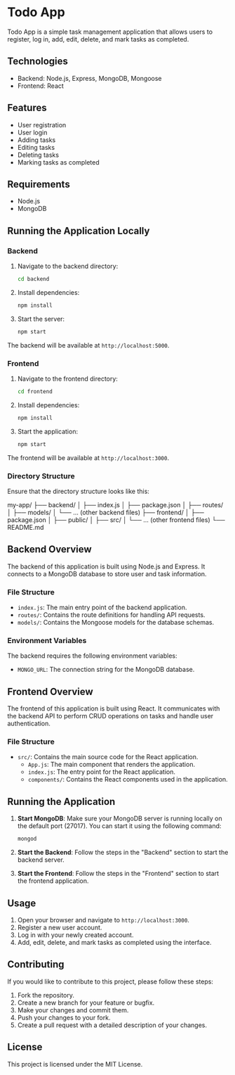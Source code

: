 # Todo App

Todo App is a simple task management application that allows users to register, log in, add, edit, delete, and mark tasks as completed.

## Technologies

- Backend: Node.js, Express, MongoDB, Mongoose
- Frontend: React

## Features

- User registration
- User login
- Adding tasks
- Editing tasks
- Deleting tasks
- Marking tasks as completed

## Requirements

- Node.js
- MongoDB

## Running the Application Locally

### Backend

1. Navigate to the backend directory:
    ```sh
    cd backend
    ```
2. Install dependencies:
    ```sh
    npm install
    ```
3. Start the server:
    ```sh
    npm start
    ```

The backend will be available at `http://localhost:5000`.

### Frontend

1. Navigate to the frontend directory:
    ```sh
    cd frontend
    ```
2. Install dependencies:
    ```sh
    npm install
    ```
3. Start the application:
    ```sh
    npm start
    ```

The frontend will be available at `http://localhost:3000`.

### Directory Structure

Ensure that the directory structure looks like this:

my-app/
├── backend/
│ ├── index.js
│ ├── package.json
│ ├── routes/
│ ├── models/
│ └── ... (other backend files)
├── frontend/
│ ├── package.json
│ ├── public/
│ ├── src/
│ └── ... (other frontend files)
└── README.md

## Backend Overview

The backend of this application is built using Node.js and Express. It connects to a MongoDB database to store user and task information.

### File Structure

- `index.js`: The main entry point of the backend application.
- `routes/`: Contains the route definitions for handling API requests.
- `models/`: Contains the Mongoose models for the database schemas.

### Environment Variables

The backend requires the following environment variables:
- `MONGO_URL`: The connection string for the MongoDB database.

## Frontend Overview

The frontend of this application is built using React. It communicates with the backend API to perform CRUD operations on tasks and handle user authentication.

### File Structure

- `src/`: Contains the main source code for the React application.
  - `App.js`: The main component that renders the application.
  - `index.js`: The entry point for the React application.
  - `components/`: Contains the React components used in the application.

## Running the Application

1. **Start MongoDB**: Make sure your MongoDB server is running locally on the default port (27017). You can start it using the following command:
    ```sh
    mongod
    ```

2. **Start the Backend**: Follow the steps in the "Backend" section to start the backend server.

3. **Start the Frontend**: Follow the steps in the "Frontend" section to start the frontend application.

## Usage

1. Open your browser and navigate to `http://localhost:3000`.
2. Register a new user account.
3. Log in with your newly created account.
4. Add, edit, delete, and mark tasks as completed using the interface.

## Contributing

If you would like to contribute to this project, please follow these steps:

1. Fork the repository.
2. Create a new branch for your feature or bugfix.
3. Make your changes and commit them.
4. Push your changes to your fork.
5. Create a pull request with a detailed description of your changes.

## License

This project is licensed under the MIT License.
